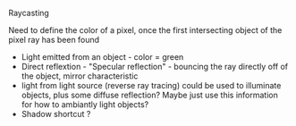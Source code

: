 Raycasting

Need to define the color of a pixel, once the first intersecting object of the
pixel ray has been found


* Light emitted from an object - color = green
* Direct reflextion - "Specular reflection" - bouncing the ray directly
   off of the object, mirror characteristic
* light from light source (reverse ray tracing) could be used to
   illuminate objects, plus some diffuse reflection?
   Maybe just use this information for how to ambiantly light objects?
* Shadow shortcut ?
